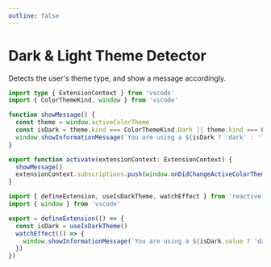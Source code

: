 ```yaml
---
outline: false
---
```


# Dark & Light Theme Detector

Detects the user's theme type, and show a message accordingly.

<ExampleFunctions :fns="[
  'useIsDarkTheme',
]" />

<ExampleContainer>

```ts
import type { ExtensionContext } from 'vscode'
import { ColorThemeKind, window } from 'vscode'

function showMessage() {
  const theme = window.activeColorTheme
  const isDark = theme.kind === ColorThemeKind.Dark || theme.kind === ColorThemeKind.HighContrast
  window.showInformationMessage(`You are using a ${isDark ? 'dark' : 'light'} theme.`)
}

export function activate(extensionContext: ExtensionContext) {
  showMessage()
  extensionContext.subscriptions.push(window.onDidChangeActiveColorTheme(showMessage))
}
```

```ts
import { defineExtension, useIsDarkTheme, watchEffect } from 'reactive-vscode'
import { window } from 'vscode'

export = defineExtension(() => {
  const isDark = useIsDarkTheme()
  watchEffect(() => {
    window.showInformationMessage(`You are using a ${isDark.value ? 'dark' : 'light'} theme.`)
  })
})
```

</ExampleContainer>
